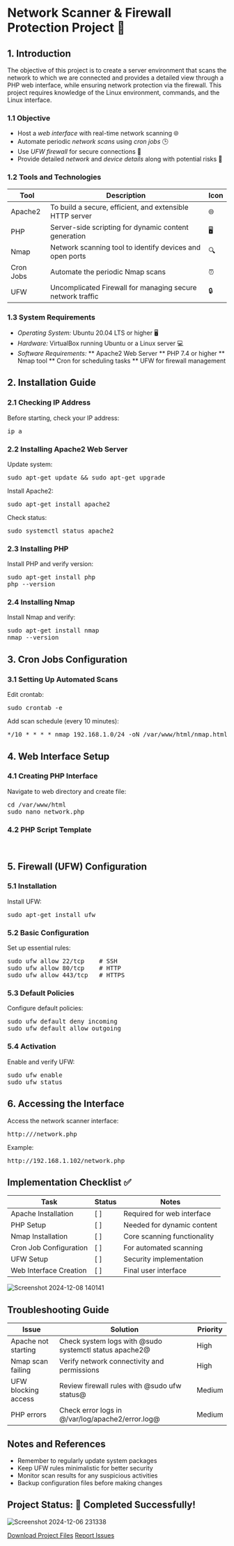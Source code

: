 # Network Scanner & Firewall Protection Project 🚀



## 1. Introduction

The objective of this project is to create a server environment that scans the network to which we are connected and provides a detailed view through a PHP web interface, while ensuring network protection via the firewall. This project requires knowledge of the Linux environment, commands, and the Linux interface.

### 1.1 Objective

* Host a *web interface* with real-time network scanning 🌐
* Automate periodic *network scans* using *cron jobs* 🕒
* Use *UFW firewall* for secure connections 🔐
* Provide detailed *network* and *device details* along with potential risks 🚨

### 1.2 Tools and Technologies

|Tool|Description|Icon|
|---|---|---|
|Apache2|To build a secure, efficient, and extensible HTTP server|🌐|
|PHP|Server-side scripting for dynamic content generation|🖥️|
|Nmap|Network scanning tool to identify devices and open ports|🔍|
|Cron Jobs|Automate the periodic Nmap scans|⏰|
|UFW|Uncomplicated Firewall for managing secure network traffic|🔒|

### 1.3 System Requirements

* *Operating System:* Ubuntu 20.04 LTS or higher 🖥️
* *Hardware:* VirtualBox running Ubuntu or a Linux server 💻
* *Software Requirements:*
** Apache2 Web Server
** PHP 7.4 or higher
** Nmap tool
** Cron for scheduling tasks
** UFW for firewall management

## 2. Installation Guide

### 2.1 Checking IP Address

Before starting, check your IP address:

<pre>
ip a
</pre>

### 2.2 Installing Apache2 Web Server

Update system:
<pre>
sudo apt-get update && sudo apt-get upgrade
</pre>

Install Apache2:
<pre>
sudo apt-get install apache2
</pre>

Check status:
<pre>
sudo systemctl status apache2
</pre>

### 2.3 Installing PHP

Install PHP and verify version:
<pre>
sudo apt-get install php
php --version
</pre>

### 2.4 Installing Nmap

Install Nmap and verify:
<pre>
sudo apt-get install nmap
nmap --version
</pre>

## 3. Cron Jobs Configuration

### 3.1 Setting Up Automated Scans

Edit crontab:
<pre>
sudo crontab -e
</pre>

Add scan schedule (every 10 minutes):
<pre>
*/10 * * * * nmap 192.168.1.0/24 -oN /var/www/html/nmap.html
</pre>

## 4. Web Interface Setup

### 4.1 Creating PHP Interface

Navigate to web directory and create file:
<pre>
cd /var/www/html
sudo nano network.php
</pre>

### 4.2 PHP Script Template

<pre>
<?php
echo "Current Time: " . date("h:i:sa");
include("nmap.html");
?>
</pre>

## 5. Firewall (UFW) Configuration

### 5.1 Installation

Install UFW:
<pre>
sudo apt-get install ufw
</pre>

### 5.2 Basic Configuration

Set up essential rules:
<pre>
sudo ufw allow 22/tcp    # SSH
sudo ufw allow 80/tcp    # HTTP
sudo ufw allow 443/tcp   # HTTPS
</pre>

### 5.3 Default Policies

Configure default policies:
<pre>
sudo ufw default deny incoming
sudo ufw default allow outgoing
</pre>

### 5.4 Activation

Enable and verify UFW:
<pre>
sudo ufw enable
sudo ufw status
</pre>

## 6. Accessing the Interface

Access the network scanner interface:
<pre>
http://<server-ip>/network.php
</pre>

Example:
<pre>
http://192.168.1.102/network.php
</pre>

## Implementation Checklist ✅

|Task|Status|Notes|
|---|---|---|
|Apache Installation|[ ]|Required for web interface|
|PHP Setup|[ ]|Needed for dynamic content|
|Nmap Installation|[ ]|Core scanning functionality|
|Cron Job Configuration|[ ]|For automated scanning|
|UFW Setup|[ ]|Security implementation|
|Web Interface Creation|[ ]|Final user interface|

![Screenshot 2024-12-08 140141](https://github.com/user-attachments/assets/2c17ec54-4e70-4ab4-ae5f-0374090f6b48)


## Troubleshooting Guide

|Issue|Solution|Priority|
|---|---|---|
|Apache not starting|Check system logs with @sudo systemctl status apache2@|High|
|Nmap scan failing|Verify network connectivity and permissions|High|
|UFW blocking access|Review firewall rules with @sudo ufw status@|Medium|
|PHP errors|Check error logs in @/var/log/apache2/error.log@|Medium|

## Notes and References

* Remember to regularly update system packages
* Keep UFW rules minimalistic for better security
* Monitor scan results for any suspicious activities
* Backup configuration files before making changes

## Project Status: 🎉 Completed Successfully!


![Screenshot 2024-12-06 231338](https://github.com/user-attachments/assets/a31882e1-acc8-44d0-92db-054d9b2ad63c)




[Download Project Files](https://github.com/your-repo-link)
[Report Issues](https://github.com/your-repo-link/issues)
